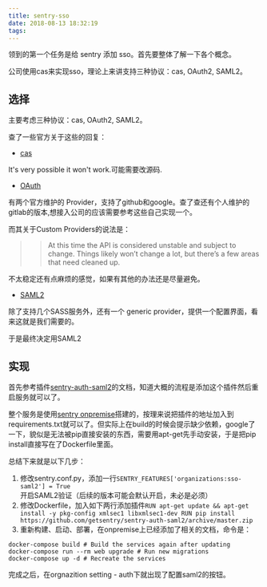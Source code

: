 ```yaml
---
title: sentry-sso
date: 2018-08-13 18:32:19
tags:
---
```


领到的第一个任务是给 sentry 添加 sso。首先要整体了解一下各个概念。

公司使用cas来实现sso，理论上来讲支持三种协议：cas, OAuth2, SAML2。

## 选择

主要考虑三种协议：cas, OAuth2, SAML2。

查了一些官方关于这些的回复： 

- [cas](https://github.com/getsentry/sentry/issues/3854)

It's very possible it won't work.可能需要改源码.

- [OAuth](https://docs.sentry.io/server/sso/)

有两个官方维护的 Provider，支持了github和google。查了查还有个人维护的gitlab的版本,想接入公司的应该需要参考这些自己实现一个。

而其关于Custom Providers的说法是：

>> At this time the API is considered unstable and subject to change. Things likely won’t change a lot, but there’s a few areas that need cleaned up.

不太稳定还有点麻烦的感觉，如果有其他的办法还是尽量避免。

- [SAML2](https://docs.sentry.io/learn/sso/)

除了支持几个SASS服务外，还有一个 generic provider，提供一个配置界面，看来这就是我们需要的。

于是最终决定用SAML2

## 实现

首先参考插件[sentry-auth-saml2](https://github.com/getsentry/sentry-auth-saml2)的文档，知道大概的流程是添加这个插件然后重启服务就可以了。

整个服务是使用[sentry onpremise](https://github.com/getsentry/onpremise)搭建的，按理来说把插件的地址加入到requirements.txt就可以了。但实际上在build的时候会提示缺少依赖，google了一下，貌似是无法被pip直接安装的东西，需要用apt-get先手动安装，于是把pip install直接写在了Dockerfile里面。

总结下来就是以下几步：

1. 修改sentry.conf.py，添加一行`SENTRY_FEATURES['organizations:sso-saml2'] = True`开启SAML2验证（后续的版本可能会默认开启，未必是必须）
2. 修改Dockerfile，加入如下两行添加插件`
RUN apt-get update && apt-get install -y pkg-config xmlsec1 libxmlsec1-dev
RUN pip install https://github.com/getsentry/sentry-auth-saml2/archive/master.zip
`
3. 重新构建、启动、部署，在onpremise上已经添加了相关的文档，命令是：
```
docker-compose build # Build the services again after updating
docker-compose run --rm web upgrade # Run new migrations
docker-compose up -d # Recreate the services
```

完成之后，在orgnazition setting - auth下就出现了配置saml2的按钮。

